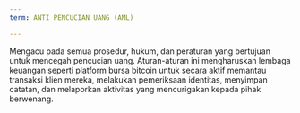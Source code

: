 ```yaml
---
term: ANTI PENCUCIAN UANG (AML)

---
```

Mengacu pada semua prosedur, hukum, dan peraturan yang bertujuan untuk mencegah pencucian uang. Aturan-aturan ini mengharuskan lembaga keuangan seperti platform bursa bitcoin untuk secara aktif memantau transaksi klien mereka, melakukan pemeriksaan identitas, menyimpan catatan, dan melaporkan aktivitas yang mencurigakan kepada pihak berwenang.